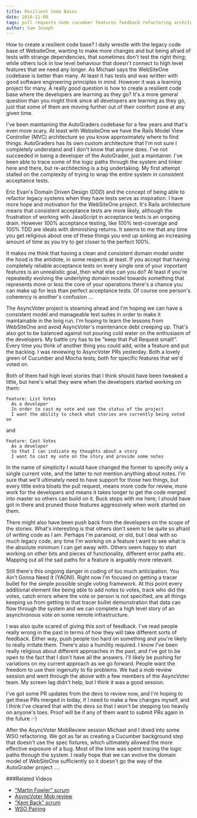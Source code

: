 ```yaml
---
title: Resilient Code Bases
date: 2016-11-09
tags: pull requests node cucumber features feedback refactoring architecture rearchitecting domain driven design DDD
author: Sam Joseph
---
```



How to create a resilient code base?  I daily wrestle with the legacy code base of WebsiteOne, wanting to make more changes and but being afraid of tests with strange dependencies, that sometimes don't test the right thing; while others lock in low level behaviour that doesn't connect to high level features that we need any longer.  As Michael says the WebSiteOne codebase is better than many.  At least it has tests and was written with good software engineering principles in mind.  However it was a learning project for many.  A really good question is how to create a resilient code base where the developers are learning as they go?  It's a more general question than you might think since all developers are learning as they go, just that some of them are moving further out of their comfort zone at any given time.

I've been maintaining the AutoGraders codebase for a few years and that's even more scary.  At least with WebsiteOne we have the Rails Model View Controller (MVC) architecture so you know approximately where to find things.  AutoGraders has its own custom architecture that I'm not sure I completely understand and I don't know that anyone does.  I've not succeeded in being a developer of the AutoGrader, just a maintainer.  I've been able to trace some of the logic paths through the system and tinker here and there, but re-architecting is a big undertaking.  My first attempt stalled on the complexity of trying to wrap the entire system in consistent acceptance tests.  

Eric Evan's Domain Driven Design (DDD) and the concept of being able to refactor legacy systems when they have tests serve as inspiration.  I have more hope and motivation for the WebSiteOne project.  It's Rails architecture means that consistent acceptance tests are more likely, although the frustration of working with JavaScript in acceptance tests is an ongoing drain.  However 100% acceptance testing, like 100% test-coverage and 100% TDD are ideals with diminishing returns.  It seems to me that any time you get religious about one of these things you end up sinking an increasing amount of time as you try to get closer to the perfect 100%. 

It makes me think that having a clean and consistent domain model under the hood is the antidote, in some respects at least.  If you accept that having completely reliable acceptance tests on every single one of your important features is an unrealistic goal, then what else can you do?  At least if you're repeatedly evolving the underlying domain model towards something that represents more or less the core of your operations there's a chance you can make up for less than perfect acceptance tests.  Of course one person's coherency is another's confusion ...

The AsyncVoter project is steaming ahead and I'm hoping we can have a consistent model and manageable test suites in order to make it maintainable in the long run.  I'm hoping to learn the lessons from WebSiteOne and avoid AsyncVoter's maintenance debt creeping up.  That's also got to be balanced against not pouring cold water on the enthusiasm of the developers.  My battle cry has to be "keep that Pull Request small!".  Every time you think of another thing you could add, write a feature and put the backlog.  I was reviewing to AsyncVoter PRs yesterday.  Both a lovely green of Cucumber and Mocha tests; both for specific features that we'd voted on.

Both of them had high level stories that I think should have been tweaked a little, but here's what they were when the developers started working on them:

```gherkin
Feature: List Votes
  As a developer
  In order to cast my vote and see the status of the project
  I want the ability to check what stories are currently being voted on
```

and

```gherkin
Feature: Cast Votes
  As a developer
  So that I can indicate my thoughts about a story
  I want to cast my vote on the story and provide some notes
```

In the name of simplicity I would have changed the former to specify only a single current vote, and the latter to not mention anything about notes.  I'm sure that we'll ultimately need to have support for those two things, but every little extra bloats the pull request, means more code for review, more work for the developers and means it takes longer to get the code merged into master so others can build on it.  Buck stops with me here; I should have got in there and pruned those features aggressively when work started on them.

There might also have been push back from the developers on the scope of the stories.  What's interesting is that others don't seem to be quite so afraid of writing code as I am.  Perhaps I'm paranoid, or old, but I deal with so much legacy code, any time I'm working on a feature I want to see what is the absolute minimum I can get away with.  Others seem happy to start working on other bits and pieces of functionality, different error paths etc.  Mapping out all the sad paths for a feature is arguably more relevant.

Still there's this ongoing danger in coding of too much anticipation.  You Ain't Gonna Need It (YAGNI).  Right now I'm focused on getting a tracer bullet for the simple possible single voting framework.  At this point every additional element like being able to add notes to votes, track who did the votes, catch errors where the vote or person is not specified, are all things keeping us from getting to that tracer bullet demonstration that data can flow through the system and we can complete a high level story of an asynchronous vote on some remote infrastructure.  

I was also quite scared of giving this sort of feedback.  I've read people really wrong in the past in terms of how they will take different sorts of feedback.  Either way, push people too hard on something and you're likely to really irritate them.  There's also a humility required.  I know I've been really religious about different approaches in the past, and I've got to be open to the fact that I don't have all the answers.  I'll likely be pushing for variations on my current approach as we go forward.  People want the freedom to use their ingenuity to fix problems.  We had a mob review session and went through the above with a few members of the AsyncVoter team.  My screen lag didn't help, but I think it was a good session.

I've got some PR updates from the devs to review now, and I'm hoping to get these PRs merged in today, if I need to make a few changes myself, and I think I've cleared that with the devs so that I won't be stepping too heavily on anyone's toes.  Proof will be if any of them want to submit PRs again in the future :-)

After the AsyncVoter MobReview session Michael and I dived into some WSO refactoring.  We got as far as creating a Cucumber background step that doesn't use the spec fixtures, which ultimately allowed the more effective exposure of a bug.  Most of the time was spent tracing the logic paths through the system.  I really hope that we can evolve the domain model of WebSiteOne sufficiently so it doesn't go the way of the AutoGrader project ....

###Related Videos

* ["Martin Fowler" scrum](https://www.youtube.com/watch?v=NcyTQ_kiV8A)
* [AsyncVoter Mob review](https://www.youtube.com/watch?v=4khJglSo8s8)
* ["Kent Back" scrum](https://www.youtube.com/watch?v=NcyTQ_kiV8A)
* [WSO Pairing](https://www.youtube.com/watch?v=EiBb-KFQDF4)







